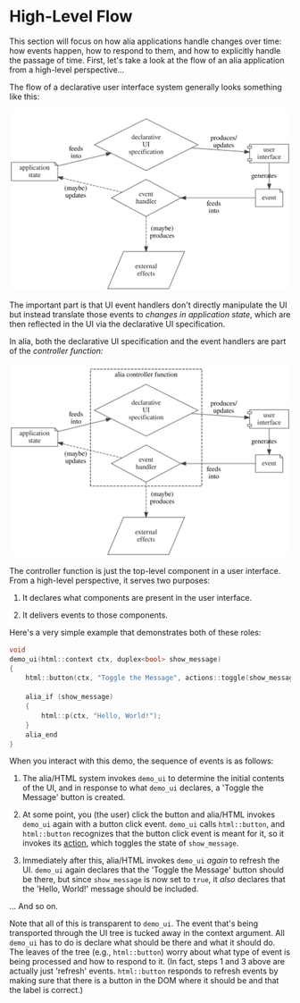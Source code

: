 High-Level Flow
===============

<script>
    init_alia_demos(['hello-button']);
</script>

This section will focus on how alia applications handle changes over time: how
events happen, how to respond to them, and how to explicitly handle the passage
of time. First, let's take a look at the flow of an alia application from a
high-level perspective...

The flow of a declarative user interface system generally looks something like
this:

![flow](declarative-flow.svg)

The important part is that UI event handlers don't directly manipulate the UI
but instead translate those events to *changes in application state*, which are
then reflected in the UI via the declarative UI specification.

In alia, both the declarative UI specification and the event handlers are part
of the *controller function:*

![flow](alia-flow.svg)

The controller function is just the top-level component in a user interface.
From a high-level perspective, it serves two purposes:

1. It declares what components are present in the user interface.

2. It delivers events to those components.

Here's a very simple example that demonstrates both of these roles:

```cpp
void
demo_ui(html::context ctx, duplex<bool> show_message)
{
    html::button(ctx, "Toggle the Message", actions::toggle(show_message));

    alia_if (show_message)
    {
        html::p(ctx, "Hello, World!");
    }
    alia_end
}
```

<div class="demo-panel">
<div id="hello-button"></div>
</div>

When you interact with this demo, the sequence of events is as follows:

1. The alia/HTML system invokes `demo_ui` to determine the initial contents of
   the UI, and in response to what `demo_ui` declares, a 'Toggle the Message'
   button is created.

2. At some point, you (the user) click the button and alia/HTML invokes
   `demo_ui` again with a button click event. `demo_ui` calls `html::button`,
   and `html::button` recognizes that the button click event is meant for it,
   so it invokes its [action](actions.md), which toggles the state of
   `show_message`.

3. Immediately after this, alia/HTML invokes `demo_ui` *again* to refresh the
   UI. `demo_ui` again declares that the 'Toggle the Message' button should be
   there, but since `show_message` is now set to `true`, it *also* declares
   that the 'Hello, World!' message should be included.

... And so on.

Note that all of this is transparent to `demo_ui`. The event that's being
transported through the UI tree is tucked away in the context argument. All
`demo_ui` has to do is declare what should be there and what it should do. The
leaves of the tree (e.g., `html::button`) worry about what type of event is
being processed and how to respond to it. (In fact, steps 1 and 3 above are
actually just 'refresh' events. `html::button` responds to refresh events by
making sure that there is a button in the DOM where it should be and that the
label is correct.)
